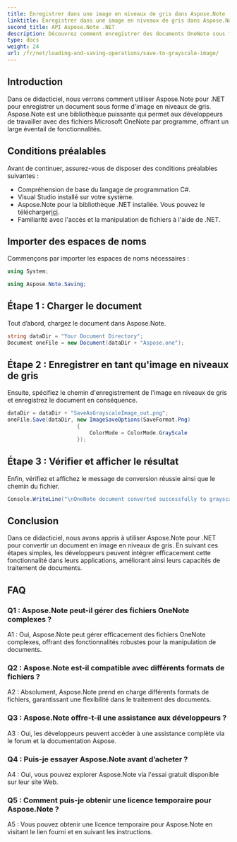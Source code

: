 ```yaml
---
title: Enregistrer dans une image en niveaux de gris dans Aspose.Note
linktitle: Enregistrer dans une image en niveaux de gris dans Aspose.Note
second_title: API Aspose.Note .NET
description: Découvrez comment enregistrer des documents OneNote sous forme d’images en niveaux de gris à l’aide d’Aspose.Note pour .NET. Suivez ce didacticiel complet pour un traitement efficace des documents.
type: docs
weight: 24
url: /fr/net/loading-and-saving-operations/save-to-grayscale-image/
---
```

## Introduction

Dans ce didacticiel, nous verrons comment utiliser Aspose.Note pour .NET pour enregistrer un document sous forme d'image en niveaux de gris. Aspose.Note est une bibliothèque puissante qui permet aux développeurs de travailler avec des fichiers Microsoft OneNote par programme, offrant un large éventail de fonctionnalités.

## Conditions préalables

Avant de continuer, assurez-vous de disposer des conditions préalables suivantes :

- Compréhension de base du langage de programmation C#.
- Visual Studio installé sur votre système.
-  Aspose.Note pour la bibliothèque .NET installée. Vous pouvez le télécharger[ici](https://releases.aspose.com/note/net/).
- Familiarité avec l'accès et la manipulation de fichiers à l'aide de .NET.

## Importer des espaces de noms

Commençons par importer les espaces de noms nécessaires :

```csharp
using System;

using Aspose.Note.Saving;

```

## Étape 1 : Charger le document

Tout d’abord, chargez le document dans Aspose.Note. 

```csharp
string dataDir = "Your Document Directory";
Document oneFile = new Document(dataDir + "Aspose.one");
```

## Étape 2 : Enregistrer en tant qu'image en niveaux de gris

Ensuite, spécifiez le chemin d'enregistrement de l'image en niveaux de gris et enregistrez le document en conséquence.

```csharp
dataDir = dataDir + "SaveAsGrayscaleImage_out.png";
oneFile.Save(dataDir, new ImageSaveOptions(SaveFormat.Png)
					  {
						  ColorMode = ColorMode.GrayScale
					  });
```

## Étape 3 : Vérifier et afficher le résultat

Enfin, vérifiez et affichez le message de conversion réussie ainsi que le chemin du fichier.

```csharp
Console.WriteLine("\nOneNote document converted successfully to grayscale image.\nFile saved at " + dataDir);
```

## Conclusion

Dans ce didacticiel, nous avons appris à utiliser Aspose.Note pour .NET pour convertir un document en image en niveaux de gris. En suivant ces étapes simples, les développeurs peuvent intégrer efficacement cette fonctionnalité dans leurs applications, améliorant ainsi leurs capacités de traitement de documents.

## FAQ

### Q1 : Aspose.Note peut-il gérer des fichiers OneNote complexes ?

A1 : Oui, Aspose.Note peut gérer efficacement des fichiers OneNote complexes, offrant des fonctionnalités robustes pour la manipulation de documents.

### Q2 : Aspose.Note est-il compatible avec différents formats de fichiers ?

A2 : Absolument, Aspose.Note prend en charge différents formats de fichiers, garantissant une flexibilité dans le traitement des documents.

### Q3 : Aspose.Note offre-t-il une assistance aux développeurs ?

A3 : Oui, les développeurs peuvent accéder à une assistance complète via le forum et la documentation Aspose.

### Q4 : Puis-je essayer Aspose.Note avant d’acheter ?

A4 : Oui, vous pouvez explorer Aspose.Note via l'essai gratuit disponible sur leur site Web.

### Q5 : Comment puis-je obtenir une licence temporaire pour Aspose.Note ?

A5 : Vous pouvez obtenir une licence temporaire pour Aspose.Note en visitant le lien fourni et en suivant les instructions.